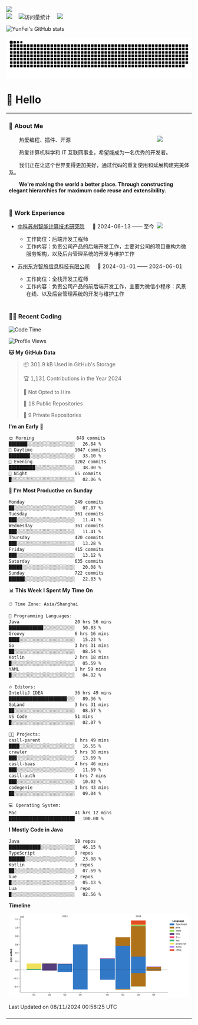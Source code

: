   <!-- dynamic typing effect 动态打字效果 -->
  <div>
    <a href="http://yunfei.plus">
      <img src="https://readme-typing-svg.demolab.com?font=Fira+Code&pause=1000&width=435&lines=console.log(%22Hello%2C%20World%22);祝您今天愉快!&center=true&size=27" />
    </a>
  </div>

  <div>
    <a href="http://yunfei.plus/"><img src="https://img.shields.io/badge/Website-博客-8c36db" /></a>&emsp;
    <!-- visitor -->
    <img src="https://komarev.com/ghpvc/?username=yunfeidog&label=Views&color=orange&style=flat" alt="访问量统计" />&emsp;
    <!-- wakatime -->    
    <a href="https://wakatime.com/@yunfeidog"><img src="https://wakatime.com/badge/user/42d0678c-368b-448b-9a77-5d21c5b55352.svg" /></a>
  </div>

![YunFei's GitHub stats](https://github-readme-stats.vercel.app/api?username=yunfeidog)

![snake](./dist/github-contribution-grid-snake.svg)

#  🙋 Hello

<table>


<tr><td>

### 🤺 About Me

<img align="right" width="88" src="https://cdn.jsdelivr.net/gh/yunfeidog/yunfeidog/assets/images/jobs.png" />

<p>&emsp;&emsp;热爱编程、插件、开源</p>
<p>&emsp;&emsp;热爱计算机科学和 IT 互联网事业，希望能成为一名优秀的开发者。</p>
<p>&emsp;&emsp;我们正在让这个世界变得更加美好，通过代码的重复使用和延展构建完美体系。</p>
<p>&emsp;&emsp;<strong>We're making the world a better place. Through constructing elegant hierarchies for maximum code reuse and extensibility.</strong></p>

</td></tr> 

<tr><td>

### 🏢 Work Experience

<img align="right" width="88" src="https://cdn.jsdelivr.net/gh/yunfeidog/yunfeidog/assets/images/yuanze.png" />

- [中科苏州智能计算技术研究院](http://iict.ac.cn/sy) &emsp; 📌 2024-06-13 —— 至今

  - 工作岗位：后端开发工程师
  - 工作内容：负责公司产品的后端开发工作，主要对公司的项目重构为微服务架构，以及后台管理系统的开发与维护工作

- [苏州东方智旅信息科技有限公司](http://www.leyoobao.com/) &emsp; 📌 2024-01-01 —— 2024-06-01

    - 工作岗位：全栈开发工程师
    - 工作内容：负责公司产品的前后端开发工作，主要为微信小程序：风景在线、以及后台管理系统的开发与维护工作


</td></tr>

<tr><td>

### 👩‍💻 Recent Coding
<!--START_SECTION:waka-->
![Code Time](http://img.shields.io/badge/Code%20Time-2%2C015%20hrs%2042%20mins-blue)

![Profile Views](http://img.shields.io/badge/Profile%20Views-2-blue)

**🐱 My GitHub Data** 

> 📦 301.9 kB Used in GitHub's Storage 
 > 
> 🏆 1,131 Contributions in the Year 2024
 > 
> 🚫 Not Opted to Hire
 > 
> 📜 18 Public Repositories 
 > 
> 🔑 9 Private Repositories 
 > 
**I'm an Early 🐤** 

```text
🌞 Morning                849 commits         ███████░░░░░░░░░░░░░░░░░░   26.84 % 
🌆 Daytime                1047 commits        ████████░░░░░░░░░░░░░░░░░   33.10 % 
🌃 Evening                1202 commits        ██████████░░░░░░░░░░░░░░░   38.00 % 
🌙 Night                  65 commits          █░░░░░░░░░░░░░░░░░░░░░░░░   02.06 % 
```
📅 **I'm Most Productive on Sunday** 

```text
Monday                   249 commits         ██░░░░░░░░░░░░░░░░░░░░░░░   07.87 % 
Tuesday                  361 commits         ███░░░░░░░░░░░░░░░░░░░░░░   11.41 % 
Wednesday                361 commits         ███░░░░░░░░░░░░░░░░░░░░░░   11.41 % 
Thursday                 420 commits         ███░░░░░░░░░░░░░░░░░░░░░░   13.28 % 
Friday                   415 commits         ███░░░░░░░░░░░░░░░░░░░░░░   13.12 % 
Saturday                 635 commits         █████░░░░░░░░░░░░░░░░░░░░   20.08 % 
Sunday                   722 commits         ██████░░░░░░░░░░░░░░░░░░░   22.83 % 
```


📊 **This Week I Spent My Time On** 

```text
🕑︎ Time Zone: Asia/Shanghai

💬 Programming Languages: 
Java                     20 hrs 56 mins      █████████████░░░░░░░░░░░░   50.83 % 
Groovy                   6 hrs 16 mins       ████░░░░░░░░░░░░░░░░░░░░░   15.23 % 
Go                       3 hrs 31 mins       ██░░░░░░░░░░░░░░░░░░░░░░░   08.54 % 
Kotlin                   2 hrs 18 mins       █░░░░░░░░░░░░░░░░░░░░░░░░   05.59 % 
YAML                     1 hr 59 mins        █░░░░░░░░░░░░░░░░░░░░░░░░   04.82 % 

🔥 Editors: 
IntelliJ IDEA            36 hrs 49 mins      ██████████████████████░░░   89.36 % 
GoLand                   3 hrs 31 mins       ██░░░░░░░░░░░░░░░░░░░░░░░   08.57 % 
VS Code                  51 mins             █░░░░░░░░░░░░░░░░░░░░░░░░   02.07 % 

🐱‍💻 Projects: 
casll-parent             6 hrs 49 mins       ████░░░░░░░░░░░░░░░░░░░░░   16.55 % 
crawler                  5 hrs 38 mins       ███░░░░░░░░░░░░░░░░░░░░░░   13.69 % 
casll-baas               4 hrs 46 mins       ███░░░░░░░░░░░░░░░░░░░░░░   11.59 % 
casll-auth               4 hrs 7 mins        ███░░░░░░░░░░░░░░░░░░░░░░   10.02 % 
codegenie                3 hrs 43 mins       ██░░░░░░░░░░░░░░░░░░░░░░░   09.04 % 

💻 Operating System: 
Mac                      41 hrs 12 mins      █████████████████████████   100.00 % 
```

**I Mostly Code in Java** 

```text
Java                     18 repos            ████████████░░░░░░░░░░░░░   46.15 % 
TypeScript               9 repos             ██████░░░░░░░░░░░░░░░░░░░   23.08 % 
Kotlin                   3 repos             ██░░░░░░░░░░░░░░░░░░░░░░░   07.69 % 
Vue                      2 repos             █░░░░░░░░░░░░░░░░░░░░░░░░   05.13 % 
Lua                      1 repo              █░░░░░░░░░░░░░░░░░░░░░░░░   02.56 % 
```



**Timeline**

![Lines of Code chart](https://raw.githubusercontent.com/yunfeidog/yunfeidog/main/assets/bar_graph.png)


 Last Updated on 08/11/2024 00:58:25 UTC
<!--END_SECTION:waka-->

</td></tr>




<tr><td>

